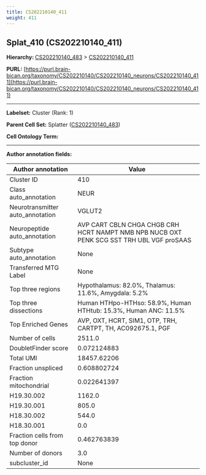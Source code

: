 ```yaml
---
title: CS202210140_411
weight: 411
---
```

## Splat_410 (CS202210140_411)
<b>Hierarchy: </b>
[CS202210140_483](../CS202210140_483) >
[CS202210140_411](../CS202210140_411)

**PURL:** [https://purl.brain-bican.org/taxonomy/CS202210140/CS202210140_neurons/CS202210140_411](https://purl.brain-bican.org/taxonomy/CS202210140/CS202210140_neurons/CS202210140_411)

---


**Labelset:** Cluster (Rank: 1)

**Parent Cell Set:** Splatter ([CS202210140_483](../CS202210140_483))



**Cell Ontology Term:** 

[MARKER GENES.]: #


---

[TRANSFERRED ANNOTATIONS.]: #


[AUTHOR ANNOTATION FIELDS.]: #


**Author annotation fields:**

| Author annotation | Value |
|-------------------|-------|
|Cluster ID|410|
|Class auto_annotation|NEUR|
|Neurotransmitter auto_annotation|VGLUT2|
|Neuropeptide auto_annotation|AVP CART CBLN CHGA CHGB CRH HCRT NAMPT NMB NPB NUCB OXT PENK SCG SST TRH UBL VGF proSAAS|
|Subtype auto_annotation|None|
|Transferred MTG Label|None|
|Top three regions|Hypothalamus: 82.0%, Thalamus: 11.6%, Amygdala: 5.2%|
|Top three dissections|Human HTHpo-HTHso: 58.9%, Human HTHtub: 15.3%, Human ANC: 11.5%|
|Top Enriched Genes|AVP, OXT, HCRT, SIM1, OTP, TRH, CARTPT, TH, AC092675.1, PGF|
|Number of cells|2511.0|
|DoubletFinder score|0.072124883|
|Total UMI|18457.62206|
|Fraction unspliced|0.608802724|
|Fraction mitochondrial|0.022641397|
|H19.30.002|1162.0|
|H19.30.001|805.0|
|H18.30.002|544.0|
|H18.30.001|0.0|
|Fraction cells from top donor|0.462763839|
|Number of donors|3.0|
|subcluster_id|None|
